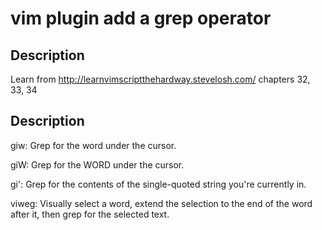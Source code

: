# vim plugin add a grep operator
## Description
Learn from http://learnvimscriptthehardway.stevelosh.com/ chapters 32, 33, 34

## Description

<leader>giw: Grep for the word under the cursor. 

<leader>giW: Grep for the WORD under the cursor. 

<leader>gi': Grep for the contents of the single-quoted string you're currently in. 

viwe<leader>g: Visually select a word, extend the selection to the end of the word after it, then grep for the selected text. 



